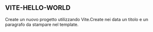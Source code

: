 ## VITE-HELLO-WORLD
Create un nuovo progetto utilizzando Vite.Create nei data un titolo e un paragrafo da stampare nel template.

